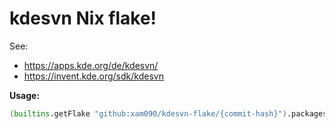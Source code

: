 # kdesvn Nix flake!
See:
- https://apps.kde.org/de/kdesvn/
- https://invent.kde.org/sdk/kdesvn

**Usage:**
```nix
(builtins.getFlake "github:xam090/kdesvn-flake/{commit-hash}").packages.x86_64-linux.default
```